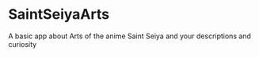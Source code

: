 # SaintSeiyaArts
A basic app about Arts of the anime Saint Seiya and your descriptions and curiosity
